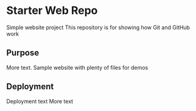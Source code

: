 # Starter Web Repo
Simple website project
This repository is for showing how Git and GitHub work

## Purpose
More text.
Sample website with plenty of files for demos

## Deployment
Deployment text
More text